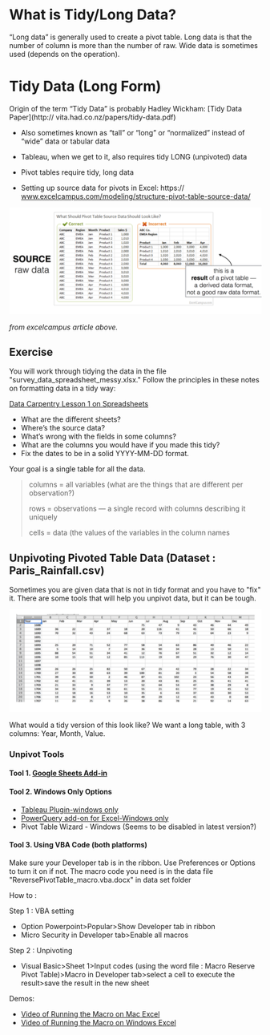 # What is Tidy/Long Data?
“Long data” is generally used to create a pivot table. Long data is that the number of column is more than the number of raw. Wide data is sometimes used (depends on the operation).


# Tidy Data (Long Form)

Origin of the term “Tidy Data” is probably Hadley Wickham: [Tidy Data Paper](http:// vita.had.co.nz/papers/tidy-data.pdf)

* Also sometimes known as “tall” or “long” or “normalized” instead of
“wide” data or tabular data
* Tableau, when we get to it, also requires tidy LONG (unpivoted) data
* Pivot tables require tidy, long data

* Setting up source data for pivots in Excel: https:// www.excelcampus.com/modeling/structure-pivot-table-source-data/


<img src="images/pivot ar20.png">

*from excelcampus article above.*

## Exercise

You will work through tidying the data in the file "survey_data_spreadsheet_messy.xlsx."  Follow the principles in these notes on formatting data in a tidy way:

[Data Carpentry Lesson 1 on Spreadsheets](http://www.datacarpentry.org/spreadsheet-ecology-lesson/01-format-data/)

* What are the different sheets?
* Where’s the source data?
* What’s wrong with the fields in some columns?
* What are the columns you would have if you made this tidy?
* Fix the dates to be in a solid YYYY-MM-DD format.

Your goal is a single table for all the data.

 > columns = all variables (what are the things that are different per observation?)
 >
 > rows = observations — a single record with columns describing it uniquely
 >
 > cells = data (the values of the variables in the column names

## Unpivoting Pivoted Table Data (Dataset : Paris_Rainfall.csv)

Sometimes you are given data that is not in tidy format and you have to "fix" it.  There are some tools that will help you unpivot data, but it can be tough.

<img src="images/pivot ar21.png">

What would a tidy version of this look like?  We want a long table, with 3 columns: Year, Month, Value.

### Unpivot Tools

#### Tool 1. [Google Sheets Add-in](https://stevebennett.me/2015/01/06/normalize-cross-tabs-for-tableau-a-google-sheets-script/)
#### Tool 2. Windows Only Options
* [Tableau Plugin-windows only](http://kb.tableau.com/articles/knowledgebase/addin-reshaping-data-excel?lang=en-us)
* [PowerQuery add-on for Excel-Windows only](https://www.microsoft.com/en-us/download/details.aspx?id=39379)
* Pivot Table Wizard - Windows (Seems to be disabled in latest version?)

#### Tool 3. Using VBA Code (both platforms)

Make sure your Developer tab is in the ribbon.  Use Preferences or Options to turn it on if not.
The macro code you need is in the data file "ReversePivotTable_macro.vba.docx" in data set folder

How to :

Step 1 : VBA setting 
* Option Powerpoint>Popular>Show Developer tab in ribbon
* Micro Security in Developer tab>Enable all macros

Step 2 : Unpivoting
* Visual Basic>Sheet 1>Input codes (using the word file : Macro Reserve Pivot Table)>Macro in Developer tab>select a cell to execute the result>save the result in the new sheet

Demos:
* [Video of Running the Macro on Mac Excel](https://youtu.be/dpnIwhmmbLA)
* [Video of Running the Macro on Windows Excel](https://youtu.be/D10U0I9dh50)

